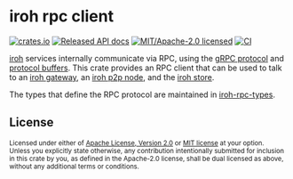 # iroh rpc client

[![crates.io](https://img.shields.io/crates/v/iroh-rpc-client.svg?style=flat-square)](https://crates.io/crates/iroh-rpc-client)
[![Released API docs](https://img.shields.io/docsrs/iroh-rpc-client?style=flat-square)](https://docs.rs/iroh-rpc-client)
[![MIT/Apache-2.0 licensed](https://img.shields.io/crates/l/iroh-rpc-client?style=flat-square)](../LICENSE-MIT)
[![CI](https://img.shields.io/github/workflow/status/n0-computer/iroh/Continuous%20integration?style=flat-square)](https://github.com/n0-computer/iroh/actions?query=workflow%3A%22Continuous+integration%22)

[iroh](https://github.com/n0-computer/iroh) services internally communicate via
RPC, using the [gRPC protocol](https://grpc.io/) and [protocol
buffers](https://developers.google.com/protocol-buffers). This crate provides
an RPC client that can be used to talk to an [iroh
gateway](https://github.com/n0-computer/iroh/tree/main/iroh-gateway), an [iroh
p2p node](https://github.com/n0-computer/iroh/tree/main/iroh-p2p), and the
[iroh store](https://github.com/n0-computer/iroh/tree/main/iroh-store). 

The types that define the RPC protocol are maintained in
[iroh-rpc-types](https://github.com/n0-computer/iroh/tree/main/iroh-rpc-types).

## License

<sup>
Licensed under either of <a href="LICENSE-APACHE">Apache License, Version
2.0</a> or <a href="LICENSE-MIT">MIT license</a> at your option.
</sup>

<br/>

<sub>
Unless you explicitly state otherwise, any contribution intentionally submitted
for inclusion in this crate by you, as defined in the Apache-2.0 license, shall
be dual licensed as above, without any additional terms or conditions.
</sub>

